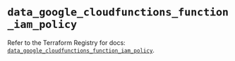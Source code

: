 # `data_google_cloudfunctions_function_iam_policy`

Refer to the Terraform Registry for docs: [`data_google_cloudfunctions_function_iam_policy`](https://registry.terraform.io/providers/hashicorp/google/5.39.0/docs/data-sources/cloudfunctions_function_iam_policy).
